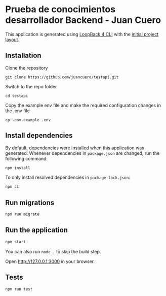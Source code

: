 # Prueba de conocimientos desarrollador Backend - Juan Cuero

This application is generated using [LoopBack 4 CLI](https://loopback.io/doc/en/lb4/Command-line-interface.html) with the
[initial project layout](https://loopback.io/doc/en/lb4/Loopback-application-layout.html).

## Installation

Clone the repository

    git clone https://github.com/juancuero/testapi.git

Switch to the repo folder

    cd testapi

Copy the example env file and make the required configuration changes in the .env file

    cp .env.example .env

## Install dependencies

By default, dependencies were installed when this application was generated.
Whenever dependencies in `package.json` are changed, run the following command:

```sh
npm install
```

To only install resolved dependencies in `package-lock.json`:

```sh
npm ci
```

## Run migrations

```sh
npm run migrate
```

## Run the application

```sh
npm start
```

You can also run `node .` to skip the build step.

Open http://127.0.0.1:3000 in your browser.

## Tests

```sh
npm run test
```
